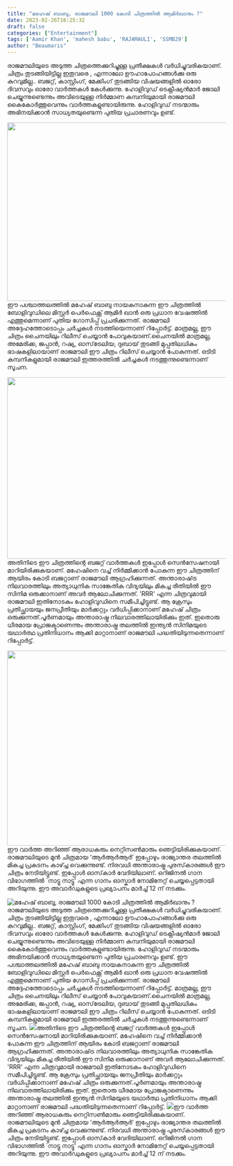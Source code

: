 ```yaml
---
title: "മഹേഷ് ബാബു, രാജമൗലി 1000 കോടി ചിത്രത്തിൽ ആമിർഖാനും ?"
date: 2023-02-26T16:25:32
draft: false
categories: ["Entertainment"]
tags: ['Aamir Khan', 'mahesh babu', 'RAJAMAULI', 'SSMB29']
author: "Beaumaris"
---
```


രാജമൗലിയുടെ അടുത്ത ചിത്രത്തെക്കുറിച്ചുള്ള പ്രതീക്ഷകൾ വർധിച്ചുവരികയാണ്. ചിത്രം തുടങ്ങിയിട്ടില്ല ഇതുവരെ , എന്നാലോ ഊഹാപോഹങ്ങൾക്കു ഒരു കുറവുമില്ല.. ബജറ്റ്, കാസ്റ്റിംഗ്, മേക്കിംഗ് തുടങ്ങിയ വിഷയങ്ങളിൽ ഓരോ ദിവസവും ഓരോ വാർത്തകൾ കേൾക്കുന്നു. ഹോളിവുഡ് ടെക്നീഷ്യൻമാർ ജോലി ചെയ്യുന്നുണ്ടെന്നും അവിടെയുള്ള നിർമ്മാണ കമ്പനിയുമായി രാജമൗലി കൈകോർത്തുവെന്നും വാർത്തകളുണ്ടായിരുന്നു. ഹോളിവുഡ് നടന്മാരും അഭിനയിക്കാൻ സാധ്യതയുണ്ടെന്ന പുതിയ പ്രചാരണവും ഉണ്ട്.

<img class="size-large wp-image-385419 aligncenter" src="https://cdn.boolokam.com/articles/2023/02/dqqww-1-1024x527.jpg" alt="" width="800" height="412" />ഈ പശ്ചാത്തലത്തിൽ മഹേഷ് ബാബു നായകനാകുന്ന ഈ ചിത്രത്തിൽ ബോളിവുഡിലെ മിസ്റ്റർ പെർഫെക്റ്റ്
ആമിർ ഖാൻ ഒരു പ്രധാന വേഷത്തിൽ എത്തുമെന്നാണ് പുതിയ ഗോസിപ്പ് പ്രചരിക്കുന്നത്. രാജമൗലി അദ്ദേഹത്തോടൊപ്പം ചർച്ചകൾ നടത്തിയെന്നാണ് റിപ്പോർട്ട്. മാത്രമല്ല, ഈ ചിത്രം ചൈനയിലും റിലീസ് ചെയ്യാൻ പോവുകയാണ്.ചൈനയിൽ മാത്രമല്ല, അമേരിക്ക, ജപ്പാൻ, റഷ്യ, ഓസ്‌ട്രേലിയ, ദുബായ് തുടങ്ങി മുപ്പതിലധികം ഭാഷകളിലായാണ് രാജമൗലി ഈ ചിത്രം റിലീസ് ചെയ്യാൻ പോകുന്നത്. ഒടിടി കമ്പനികളുമായി രാജമൗലി ഇത്തരത്തിൽ ചർച്ചകൾ നടത്തുന്നുണ്ടെന്നാണ് സൂചന.

<img class="wp-image-385420 aligncenter" src="https://cdn.boolokam.com/articles/2023/02/fqffffg.jpg" alt="" width="744" height="419" />അതിനിടെ ഈ ചിത്രത്തിന്റെ ബജറ്റ് വാർത്തകൾ ഇപ്പോൾ സെൻസേഷനായി മാറിയിരിക്കുകയാണ്. മഹേഷിനെ വച്ച് നിർമ്മിക്കാൻ പോകുന്ന ഈ ചിത്രത്തിന് ആയിരം കോടി ബജറ്റാണ് രാജമൗലി ആഗ്രഹിക്കുന്നത്. അന്താരാഷ്‌ട്ര നിലവാരത്തിലും അത്യാധുനിക സാങ്കേതിക വിദ്യയിലും മികച്ച രീതിയിൽ ഈ സിനിമ ഒരുക്കാനാണ് അവർ ആലോചിക്കുന്നത്. 'RRR' എന്ന ചിത്രവുമായി രാജമൗലി ഇതിനോടകം ഹോളിവുഡിനെ സമീപിച്ചിട്ടുണ്ട്. ആ ക്രേസും പ്രതിച്ഛായയും ജനപ്രീതിയും മാർക്കറ്റും വർധിപ്പിക്കാനാണ് മഹേഷ് ചിത്രം ഒരുക്കുന്നത്.പൂർണമായും അന്താരാഷ്ട്ര നിലവാരത്തിലായിരിക്കും ഇത്. ഇതൊരു ധീരമായ പ്രോജക്ടാണെന്നും അന്താരാഷ്ട്ര തലത്തിൽ ഇന്ത്യൻ സിനിമയുടെ യഥാർത്ഥ പ്രതിനിധാനം ആക്കി മാറ്റാനാണ് രാജമൗലി പദ്ധതിയിടുന്നതെന്നാണ് റിപ്പോർട്ട്.

<img class="size-large wp-image-385421 aligncenter" src="https://cdn.boolokam.com/articles/2023/02/yyr-1024x576.jpg" alt="" width="800" height="450" />ഈ വാർത്ത അറിഞ്ഞ് ആരാധകരും നെറ്റിസൺമാരും ഞെട്ടിയിരിക്കുകയാണ്. രാജമൗലിയുടെ മുൻ ചിത്രമായ ‘ആർആർആർ’ ഇപ്പോഴും രാജ്യാന്തര തലത്തിൽ മികച്ച പ്രകടനം കാഴ്ച്ച വെക്കുന്നുണ്ട്. നിരവധി അന്താരാഷ്ട്ര പുരസ്‌കാരങ്ങൾ ഈ ചിത്രം നേടിയിട്ടുണ്ട്. ഇപ്പോൾ ഓസ്‌കാർ വേദിയിലാണ്. ഒറിജിനൽ ഗാന വിഭാഗത്തിൽ `നാട്ടു നാട്ടു' എന്ന ഗാനം ഓസ്കാർ നോമിനേറ്റ് ചെയ്യപ്പെട്ടതായി അറിയുന്നു. ഈ അവാർഡുകളുടെ പ്രഖ്യാപനം മാർച്ച് 12 ന് നടക്കും.


![മഹേഷ് ബാബു, രാജമൗലി 1000 കോടി ചിത്രത്തിൽ ആമിർഖാനും ?](https://cdn.boolokam.com/articles/2023/02/dqqww-1-1024x527.jpg)രാജമൗലിയുടെ അടുത്ത ചിത്രത്തെക്കുറിച്ചുള്ള പ്രതീക്ഷകൾ വർധിച്ചുവരികയാണ്. ചിത്രം തുടങ്ങിയിട്ടില്ല ഇതുവരെ , എന്നാലോ ഊഹാപോഹങ്ങൾക്കു ഒരു കുറവുമില്ല.. ബജറ്റ്, കാസ്റ്റിംഗ്, മേക്കിംഗ് തുടങ്ങിയ വിഷയങ്ങളിൽ ഓരോ ദിവസവും ഓരോ വാർത്തകൾ കേൾക്കുന്നു. ഹോളിവുഡ് ടെക്നീഷ്യൻമാർ ജോലി ചെയ്യുന്നുണ്ടെന്നും അവിടെയുള്ള നിർമ്മാണ കമ്പനിയുമായി രാജമൗലി കൈകോർത്തുവെന്നും വാർത്തകളുണ്ടായിരുന്നു. ഹോളിവുഡ് നടന്മാരും അഭിനയിക്കാൻ സാധ്യതയുണ്ടെന്ന പുതിയ പ്രചാരണവും ഉണ്ട്. ഈ പശ്ചാത്തലത്തിൽ മഹേഷ് ബാബു നായകനാകുന്ന ഈ ചിത്രത്തിൽ ബോളിവുഡിലെ മിസ്റ്റർ പെർഫെക്റ്റ് ആമിർ ഖാൻ ഒരു പ്രധാന വേഷത്തിൽ എത്തുമെന്നാണ് പുതിയ ഗോസിപ്പ് പ്രചരിക്കുന്നത്. രാജമൗലി അദ്ദേഹത്തോടൊപ്പം ചർച്ചകൾ നടത്തിയെന്നാണ് റിപ്പോർട്ട്. മാത്രമല്ല, ഈ ചിത്രം ചൈനയിലും റിലീസ് ചെയ്യാൻ പോവുകയാണ്.ചൈനയിൽ മാത്രമല്ല, അമേരിക്ക, ജപ്പാൻ, റഷ്യ, ഓസ്‌ട്രേലിയ, ദുബായ് തുടങ്ങി മുപ്പതിലധികം ഭാഷകളിലായാണ് രാജമൗലി ഈ ചിത്രം റിലീസ് ചെയ്യാൻ പോകുന്നത്. ഒടിടി കമ്പനികളുമായി രാജമൗലി ഇത്തരത്തിൽ ചർച്ചകൾ നടത്തുന്നുണ്ടെന്നാണ് സൂചന. ![](https://cdn.boolokam.com/articles/2023/02/fqffffg.jpg)അതിനിടെ ഈ ചിത്രത്തിന്റെ ബജറ്റ് വാർത്തകൾ ഇപ്പോൾ സെൻസേഷനായി മാറിയിരിക്കുകയാണ്. മഹേഷിനെ വച്ച് നിർമ്മിക്കാൻ പോകുന്ന ഈ ചിത്രത്തിന് ആയിരം കോടി ബജറ്റാണ് രാജമൗലി ആഗ്രഹിക്കുന്നത്. അന്താരാഷ്‌ട്ര നിലവാരത്തിലും അത്യാധുനിക സാങ്കേതിക വിദ്യയിലും മികച്ച രീതിയിൽ ഈ സിനിമ ഒരുക്കാനാണ് അവർ ആലോചിക്കുന്നത്. 'RRR' എന്ന ചിത്രവുമായി രാജമൗലി ഇതിനോടകം ഹോളിവുഡിനെ സമീപിച്ചിട്ടുണ്ട്. ആ ക്രേസും പ്രതിച്ഛായയും ജനപ്രീതിയും മാർക്കറ്റും വർധിപ്പിക്കാനാണ് മഹേഷ് ചിത്രം ഒരുക്കുന്നത്.പൂർണമായും അന്താരാഷ്ട്ര നിലവാരത്തിലായിരിക്കും ഇത്. ഇതൊരു ധീരമായ പ്രോജക്ടാണെന്നും അന്താരാഷ്ട്ര തലത്തിൽ ഇന്ത്യൻ സിനിമയുടെ യഥാർത്ഥ പ്രതിനിധാനം ആക്കി മാറ്റാനാണ് രാജമൗലി പദ്ധതിയിടുന്നതെന്നാണ് റിപ്പോർട്ട്. ![](https://cdn.boolokam.com/articles/2023/02/yyr-1024x576.jpg)ഈ വാർത്ത അറിഞ്ഞ് ആരാധകരും നെറ്റിസൺമാരും ഞെട്ടിയിരിക്കുകയാണ്. രാജമൗലിയുടെ മുൻ ചിത്രമായ ‘ആർആർആർ’ ഇപ്പോഴും രാജ്യാന്തര തലത്തിൽ മികച്ച പ്രകടനം കാഴ്ച്ച വെക്കുന്നുണ്ട്. നിരവധി അന്താരാഷ്ട്ര പുരസ്‌കാരങ്ങൾ ഈ ചിത്രം നേടിയിട്ടുണ്ട്. ഇപ്പോൾ ഓസ്‌കാർ വേദിയിലാണ്. ഒറിജിനൽ ഗാന വിഭാഗത്തിൽ `നാട്ടു നാട്ടു' എന്ന ഗാനം ഓസ്കാർ നോമിനേറ്റ് ചെയ്യപ്പെട്ടതായി അറിയുന്നു. ഈ അവാർഡുകളുടെ പ്രഖ്യാപനം മാർച്ച് 12 ന് നടക്കും.
